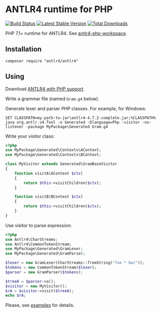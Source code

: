 # ANTLR4 runtime for PHP

[![Build Status](https://travis-ci.org/yar3333/antlr4.svg?branch=master)](https://travis-ci.org/yar3333/antlr4)
[![Latest Stable Version](https://poser.pugx.org/antlr4/antlr4/version)](https://packagist.org/packages/antlr4/antlr4)
[![Total Downloads](https://poser.pugx.org/antlr4/antlr4/downloads)](https://packagist.org/packages/antlr4/antlr4)

PHP 7.1+ runtime for ANTLR4. See [antlr4-php-workspace](https://github.com/yar3333/antlr4-php-workspace).

## Installation
```
composer require "antlr4/antlr4"
```

## Using

Download [ANTLR4 with PHP support](https://github.com/yar3333/antlr4-php-workspace/releases).

Write a grammar file (named `Gram.g4` below).

Generate lexer and parser PHP classes. For example, for Windows:
```
SET CLASSPATH=my-path-to-jar\antlr4-4.7.2-complete.jar;%CLASSPATH%
java org.antlr.v4.Tool -o Generated -Dlanguage=Php -visitor -no-listener -package MyPackage\Generated Gram.g4
```

Write your visitor class:
```php
<?php
use MyPackage\Generated\Contexts\AContext;
use MyPackage\Generated\Contexts\BContext;

class MyVisitor extends Generated\GramBaseVisitor
{
    function visitA(AContext $ctx)
    {
        return $this->visitChildren($ctx);
    }

    function visitB(BContext $ctx)
    {
        return $this->visitChildren($ctx);
    }
}
```

Use visitor to parse expression:
```php
<?php
use Antlr4\CharStreams;
use Antlr4\CommonTokenStream;
use MyPackage\Generated\GramLexer;
use MyPackage\Generated\GramParser;

$lexer = new GramLexer(CharStreams::fromString("foo * bar"));
$tokens = new CommonTokenStream($lexer);
$parser = new GramParser($tokens);

$treeA = $parser->a();
$visitor = new MyVisitor();
$rA = $visitor->visit($treeA);
echo $rA;
```

Please, see [examples](https://github.com/yar3333/antlr4-php-workspace/tree/master/examples) for details.
